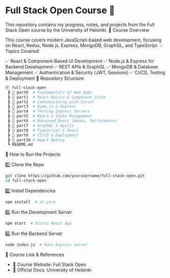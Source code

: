 # Full Stack Open Course 🚀

This repository contains my progress, notes, and projects from the Full Stack Open course by the University of Helsinki.
📌 Course Overview

This course covers modern JavaScript-based web development, focusing on React, Redux, Node.js, Express, MongoDB, GraphQL, and TypeScript.
💡 Topics Covered:

✅ React & Component-Based UI Development
✅ Node.js & Express for Backend Development
✅ REST APIs & GraphQL
✅ MongoDB & Database Management
✅ Authentication & Security (JWT, Sessions)
✅ CI/CD, Testing & Deployment
📂 Repository Structure

```bash
📦 full-stack-open  
 ┣ 📂 part0  # Fundamentals of Web Apps  
 ┣ 📂 part1  # React Basics & Component State  
 ┣ 📂 part2  # Communicating with Server  
 ┣ 📂 part3  # Node.js & Express  
 ┣ 📂 part4  # Testing Express Servers  
 ┣ 📂 part5  # React & State Management  
 ┣ 📂 part6  # Advanced React (Hooks, Performance)  
 ┣ 📂 part7  # GraphQL & Apollo  
 ┣ 📂 part8  # TypeScript & React  
 ┣ 📂 part9  # CI/CD & Deployment  
 ┣ 📂 part10 # React Native  
 ┗ README.md  
```

🚀 How to Run the Projects

1️⃣ Clone the Repo

```bash
git clone https://github.com/yourusername/full-stack-open.git
cd full-stack-open
```

2️⃣ Install Dependencies

```bash
npm install  # or yarn
```

3️⃣ Run the Development Server

```bash
npm start  # Starts React App
```

4️⃣ Run the Backend Server

```bash
node index.js  # Runs Express Server
```

📖 Course Link & References

- 🔗 Course Website: Full Stack Open
- 📘 Official Docs: University of Helsinki
